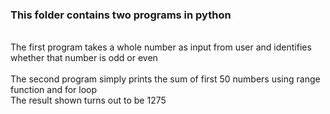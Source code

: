 <h3>This folder contains two programs in python</h3>
<br>
The first program takes a whole number as input from user and identifies whether that number is odd or even
<br>
<br>
The second program simply prints the sum of first 50 numbers using range function and for loop
<br>
The result shown turns out to be 1275

